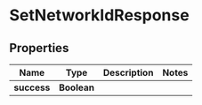 

# SetNetworkIdResponse


## Properties

| Name | Type | Description | Notes |
|------------ | ------------- | ------------- | -------------|
|**success** | **Boolean** |  |  |



